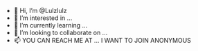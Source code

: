- 👋 Hi, I’m @Lulzlulz
- 👀 I’m interested in ...
- 🌱 I’m currently learning ...
- 💞️ I’m looking to collaborate on ...
- 📫 YOU CAN REACH ME AT ...
I WANT TO JOIN ANONYMOUS 
<!---
Lulzlulz/Lulzlulz is a ✨ special ✨ repository because its `README.md` (this file) appears on your GitHub profile.
You can click the Preview link to take a look at your changes.
--->
